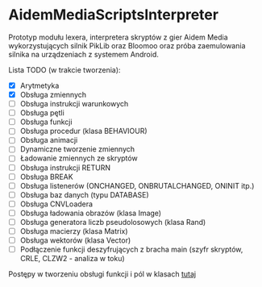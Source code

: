# AidemMediaScriptsInterpreter
Prototyp modułu lexera, interpretera skryptów z gier Aidem Media wykorzystujących silnik PikLib oraz Bloomoo oraz próba zaemulowania silnika na urządzeniach z systemem Android.

Lista TODO (w trakcie tworzenia):
- [x] Arytmetyka
- [x] Obsługa zmiennych
- [ ] Obsługa instrukcji warunkowych
- [ ] Obsługa pętli
- [ ] Obsługa funkcji
- [ ] Obsługa procedur (klasa BEHAVIOUR)
- [ ] Obsługa animacji
- [ ] Dynamiczne tworzenie zmiennych
- [ ] Ładowanie zmiennych ze skryptów
- [ ] Obsługa instrukcji RETURN
- [ ] Obsługa BREAK
- [ ] Obsługa listenerów (ONCHANGED, ONBRUTALCHANGED, ONINIT itp.)
- [ ] Obsługa baz danych (typu DATABASE)
- [ ] Obsługa CNVLoadera
- [ ] Obsługa ładowania obrazów (klasa Image)
- [ ] Obsługa generatora liczb pseudolosowych (klasa Rand)
- [ ] Obsługa macierzy (klasa Matrix)
- [ ] Obsługa wektorów (klasa Vector)
- [ ] Podłączenie funkcji deszyfrujących z bracha main (szyfr skryptów, CRLE, CLZW2 - analiza w toku)

Postępy w tworzeniu obsługi funkcji i pól w klasach [tutaj](Interpreter.md)